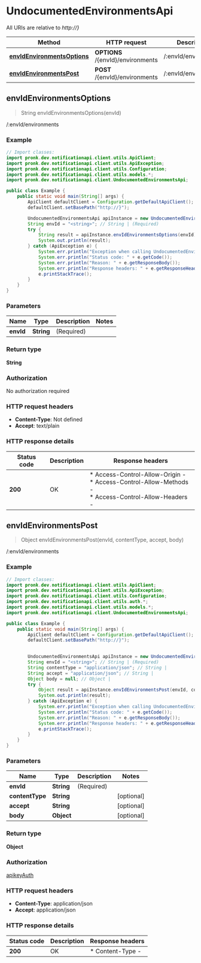 # UndocumentedEnvironmentsApi

All URIs are relative to *http://}*

| Method | HTTP request | Description |
|------------- | ------------- | -------------|
| [**envIdEnvironmentsOptions**](UndocumentedEnvironmentsApi.md#envIdEnvironmentsOptions) | **OPTIONS** /{envId}/environments | /:envId/environments |
| [**envIdEnvironmentsPost**](UndocumentedEnvironmentsApi.md#envIdEnvironmentsPost) | **POST** /{envId}/environments | /:envId/environments |



## envIdEnvironmentsOptions

> String envIdEnvironmentsOptions(envId)

/:envId/environments

### Example

```java
// Import classes:
import pronk.dev.notificationapi.client.utils.ApiClient;
import pronk.dev.notificationapi.client.utils.ApiException;
import pronk.dev.notificationapi.client.utils.Configuration;
import pronk.dev.notificationapi.client.utils.models.*;
import pronk.dev.notificationapi.client.UndocumentedEnvironmentsApi;

public class Example {
    public static void main(String[] args) {
        ApiClient defaultClient = Configuration.getDefaultApiClient();
        defaultClient.setBasePath("http://}");

        UndocumentedEnvironmentsApi apiInstance = new UndocumentedEnvironmentsApi(defaultClient);
        String envId = "<string>"; // String | (Required) 
        try {
            String result = apiInstance.envIdEnvironmentsOptions(envId);
            System.out.println(result);
        } catch (ApiException e) {
            System.err.println("Exception when calling UndocumentedEnvironmentsApi#envIdEnvironmentsOptions");
            System.err.println("Status code: " + e.getCode());
            System.err.println("Reason: " + e.getResponseBody());
            System.err.println("Response headers: " + e.getResponseHeaders());
            e.printStackTrace();
        }
    }
}
```

### Parameters


| Name | Type | Description  | Notes |
|------------- | ------------- | ------------- | -------------|
| **envId** | **String**| (Required)  | |

### Return type

**String**

### Authorization

No authorization required

### HTTP request headers

- **Content-Type**: Not defined
- **Accept**: text/plain


### HTTP response details
| Status code | Description | Response headers |
|-------------|-------------|------------------|
| **200** | OK |  * Access-Control-Allow-Origin -  <br>  * Access-Control-Allow-Methods -  <br>  * Access-Control-Allow-Headers -  <br>  |


## envIdEnvironmentsPost

> Object envIdEnvironmentsPost(envId, contentType, accept, body)

/:envId/environments

### Example

```java
// Import classes:
import pronk.dev.notificationapi.client.utils.ApiClient;
import pronk.dev.notificationapi.client.utils.ApiException;
import pronk.dev.notificationapi.client.utils.Configuration;
import pronk.dev.notificationapi.client.utils.auth.*;
import pronk.dev.notificationapi.client.utils.models.*;
import pronk.dev.notificationapi.client.UndocumentedEnvironmentsApi;

public class Example {
    public static void main(String[] args) {
        ApiClient defaultClient = Configuration.getDefaultApiClient();
        defaultClient.setBasePath("http://}");
        

        UndocumentedEnvironmentsApi apiInstance = new UndocumentedEnvironmentsApi(defaultClient);
        String envId = "<string>"; // String | (Required) 
        String contentType = "application/json"; // String | 
        String accept = "application/json"; // String | 
        Object body = null; // Object | 
        try {
            Object result = apiInstance.envIdEnvironmentsPost(envId, contentType, accept, body);
            System.out.println(result);
        } catch (ApiException e) {
            System.err.println("Exception when calling UndocumentedEnvironmentsApi#envIdEnvironmentsPost");
            System.err.println("Status code: " + e.getCode());
            System.err.println("Reason: " + e.getResponseBody());
            System.err.println("Response headers: " + e.getResponseHeaders());
            e.printStackTrace();
        }
    }
}
```

### Parameters


| Name | Type | Description  | Notes |
|------------- | ------------- | ------------- | -------------|
| **envId** | **String**| (Required)  | |
| **contentType** | **String**|  | [optional] |
| **accept** | **String**|  | [optional] |
| **body** | **Object**|  | [optional] |

### Return type

**Object**

### Authorization

[apikeyAuth](../README.md#apikeyAuth)

### HTTP request headers

- **Content-Type**: application/json
- **Accept**: application/json


### HTTP response details
| Status code | Description | Response headers |
|-------------|-------------|------------------|
| **200** | OK |  * Content-Type -  <br>  |

